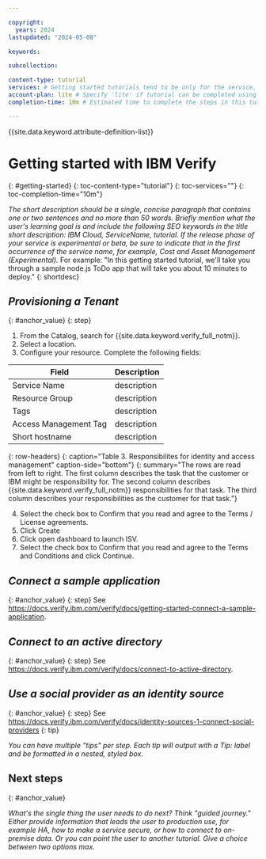 ```yaml
---

copyright:
  years: 2024
lastupdated: "2024-05-08"

keywords: 

subcollection: 

content-type: tutorial
services: # Getting started tutorials tend to be only for the service, so leave empty.
account-plan: lite # Specify 'lite' if tutorial can be completed using only Lite plan of your service; otherwise, specify 'paid'
completion-time: 10m # Estimated time to complete the steps in this tutorial. Minute values are supported up to 90 minutes. Whole hours are also supported; for example: 2h

---
```


{{site.data.keyword.attribute-definition-list}}

<!-- Name your file `getting-started.md` and include it in the Get started nav group in your toc.yaml file. -->


# Getting started with IBM Verify
{: #getting-started}
{: toc-content-type="tutorial"} <!-- Always use this value -->
{: toc-services=""} <!-- Use same value from services metadata above - that is, in most cases, leave empty. -->
{: toc-completion-time="10m"} <!-- Use same value from completion-time metadata above -->

<!-- The title of your H1 should be Getting started with _service-name_, where _service-name_ is the non-trademarked short version keyref. -->

<!-- The goal should be a tutorial of 10 minutes or less. -->

_The short description should be a single, concise paragraph that contains one or two sentences and no more than 50 words. Briefly mention what the user's learning goal is and include the following SEO keywords in the title short description: IBM Cloud, ServiceName, tutorial. If the release phase of your service is experimental or beta, be sure to indicate that in the first occurrence of the service name, for example, Cost and Asset Management (Experimental)._ For example: "In this getting started tutorial, we'll take you through a sample node.js ToDo app that will take you about 10 minutes to deploy."
{: shortdesc}

## _Provisioning a Tenant_
{: #anchor_value}
{: step}

1. From the Catalog, search for {{site.data.keyword.verify_full_notm}}.
2. Select a location.
3. Configure your resource. Complete the following fields:

|  Field | Description |
|----------|-----------------------|
|Service Name| description |
|Resource Group| description |
|Tags| description |
|Access Management Tag| description |
|Short hostname| description |
{: row-headers}
{: caption="Table 3. Responsibilites for identity and access management" caption-side="bottom"}
{: summary="The rows are read from left to right. The first column describes the task that the customer or IBM might be responsibility for. The second column describes {{site.data.keyword.verify_full_notm}} responsibilities for that task. The third column describes your responsibilities as the customer for that task."}

4. Select the check box to Confirm that you read and agree to the Terms / License agreements.	
5. Click Create
6. Click open dashboard to launch ISV.
7. Select the check box to Confirm that you read and agree to the Terms and Conditions and click Continue.	


## _Connect a sample application_
{: #anchor_value}
{: step}
See https://docs.verify.ibm.com/verify/docs/getting-started-connect-a-sample-application.

## _Connect to an active directory_
{: #anchor_value}
{: step}
See https://docs.verify.ibm.com/verify/docs/connect-to-active-directory.

## _Use a social provider as an identity source_
{: #anchor_value}
{: step}
See https://docs.verify.ibm.com/verify/docs/identity-sources-1-connect-social-providers
{: tip}

_You can have multiple "tips" per step. Each tip will output with a *Tip:* label and be formatted in a nested, styled box._

## Next steps
{: #anchor_value}

_What's the single thing the user needs to do next? Think "guided journey." Either provide information that leads the user to production use, for example HA, how to make a service secure, or how to connect to on-premise data. Or you can point the user to another tutorial. Give a choice between two options max._
